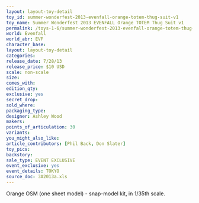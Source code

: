 ```yaml
---
layout: layout-toy-detail 
toy_id: summer-wonderfest-2013-evenfall-orange-totem-thug-suit-v1
toy_name: Summer Wonderfest 2013 EVENFALL Orange TOTEM Thug Suit v1
permalink: /toys-1-6/summer-wonderfest-2013-evenfall-orange-totem-thug-suit-v1.html
world: Evenfall
world_abr: EVF
character_base: 
layout: layout-toy-detail
categories: 
release_date: 7/28/13
release_price: $10 USD
scale: non-scale
size: 
comes_with: 
edition_qty: 
exclusive: yes
secret_drop: 
sold_where: 
packaging_type: 
designer: Ashley Wood
makers: 
points_of_articulation: 30
variants: 
you_might_also_like: 
article_contributors: [Phil Back, Don Slater]
toy_pics: 
backstory: 
sale_type: EVENT EXCLUSIVE
event_exclusive: yes
event_details: TOKYO
source_doc: 3A2013a.xls
---
```

 Orange OSM (one sheet model) - snap-model kit, in 1/35th scale.